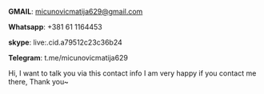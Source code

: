 **GMAIL**: micunovicmatija629@gmail.com

**Whatsapp**: +381 61 1164453

**skype**: live:.cid.a79512c23c36b24

**Telegram**: t.me/micunovicmatija629

Hi, I want to talk you via this contact info
I am very happy if you contact me there, Thank you~
